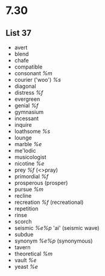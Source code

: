 # 7.30
## List 37
* avert
* blend
* chafe
* compatible
* consonant *%m*
* courier ('woo') *%s*
* diagonal 
* distress *%f*
* evergreen
* genial *%f*
* gymnasium
* incessant
* inquire
* loathsome *%s*
* lounge
* marble *%e*
* me'lodic
* musicologist
* nicotine *%e*
* prey *%f* (<>pray)
* primordial *%f*
* prosperous (prosper)
* pursue *%m*
* recline
* recreation *%f* (recreational)
* repetition
* rinse
* scorch
* seismic *%e%p*  'ai' (seismic wave)
* subdue
* synonym *%e%p* (synonymous)
* tavern
* theoretical *%m*
* vault *%e*
* yeast *%e*